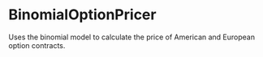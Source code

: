 # BinomialOptionPricer
Uses the binomial model to calculate the price of American and European option contracts. 
